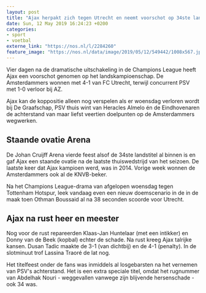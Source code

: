 ```yaml
---
layout: post
title: "Ajax herpakt zich tegen Utrecht en neemt voorschot op 34ste landstitel"
date: Sun, 12 May 2019 16:24:23 +0200
categories: 
- sport 
- voetbal 
externe_link: "https://nos.nl/l/2284260"
feature_image: "https://nos.nl/data/image/2019/05/12/549442/1008x567.jpg"
---
```


<p>Vier dagen na de dramatische uitschakeling in de Champions League heeft Ajax een voorschot genomen op het landskampioenschap. De Amsterdammers wonnen met 4-1 van FC Utrecht, terwijl concurrent PSV met 1-0 verloor bij AZ.</p>
<p>Ajax kan de koppositie alleen nog verspelen als er woensdag verloren wordt bij De Graafschap, PSV thuis wint van Heracles Almelo én de Eindhovenaren de achterstand van maar liefst veertien doelpunten op de Amsterdammers wegwerken.</p>
<h2>Staande ovatie Arena</h2>
<p>De Johan Cruijff Arena vierde feest alsof de 34ste landstitel al binnen is en gaf Ajax een staande ovatie na de laatste thuiswedstrijd van het seizoen. De laatste keer dat Ajax kampioen werd, was in 2014. Vorige week wonnen de Amsterdammers ook al de KNVB-beker.</p>
<p>Na het Champions League-drama van afgelopen woensdag tegen Tottenham Hotspur, leek vandaag even een nieuw doemscenario in de in de maak toen Othman Boussaid al na 38 seconden scoorde voor Utrecht.</p>
<h2>Ajax na rust heer en meester</h2>
<p>Nog voor de rust repareerden Klaas-Jan Huntelaar (met een intikker) en Donny van de Beek (kopbal) echter de schade. Na rust kreeg Ajax talrijke kansen. Dusan Tadic maakte de 3-1 (van dichtbij) en de 4-1 (penalty). In de slotminuut trof Lassina Traoré de lat nog.</p>
<p>Het titelfeest onder de fans was inmiddels al losgebarsten na het vernemen van PSV's achterstand. Het is een extra speciale titel, omdat het rugnummer van Abdelhak Nouri - weggevallen vanwege zijn blijvende hersenschade - ook 34 was.</p>

